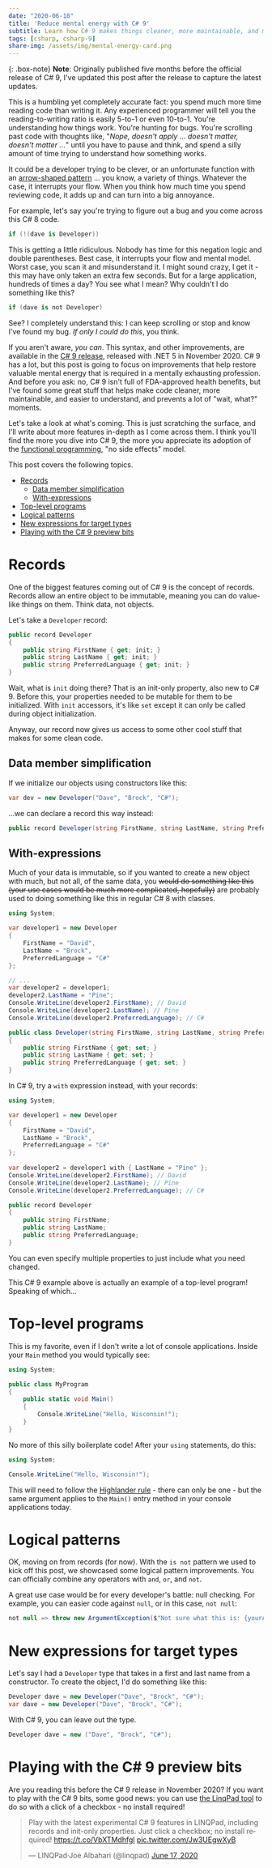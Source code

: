 ```yaml
---
date: "2020-06-18"
title: 'Reduce mental energy with C# 9'
subtitle: Learn how C# 9 makes things cleaner, more maintainable, and minimizes mental energy.
tags: [csharp, csharp-9]
share-img: /assets/img/mental-energy-card.png
---
```


{: .box-note}
**Note**: Originally published five months before the official release of C# 9, I've updated this post after the release to capture the latest updates.

This is a humbling yet completely accurate fact: you spend much more time reading code than writing it. Any experienced programmer will tell you the reading-to-writing ratio is easily 5-to-1 or even 10-to-1. You're understanding how things work. You're hunting for bugs. You're scrolling past code with thoughts like, "*Nope, doesn't apply ... doesn't matter, doesn't matter ...*" until you have to pause and think, and spend a silly amount of time trying to understand how something works.

It could be a developer trying to be clever, or an unfortunate function with an [arrow-shaped pattern](http://wiki.c2.com/?ArrowAntiPattern) ... you know, a variety of things. Whatever the case, it interrupts your flow. When you think how much time you spend reviewing code, it adds up and can turn into a big annoyance.

For example, let's say you're trying to figure out a bug and you come across this C# 8 code.

```csharp
if (!(dave is Developer))  
```

This is getting a little ridiculous. Nobody has time for this negation logic and double parentheses. Best case, it interrupts your flow and mental model. Worst case, you scan it and misunderstand it. I might sound crazy, I get it - this may have only taken an extra few seconds. But for a large application, hundreds of times a day? You see what I mean? Why couldn't I do something like this?

```csharp
if (dave is not Developer)
```

See? I completely understand this: I can keep scrolling or stop and know I've found my bug. *If only I could do this*, you think.

If you aren't aware, *you can*. This syntax, and other improvements, are available in the [C# 9 release](https://devblogs.microsoft.com/dotnet/c-9-0-on-the-record/), released with .NET 5 in November 2020. C# 9 has a lot, but this post is going to focus on improvements that help restore valuable mental energy that is required in a mentally exhausting profession. And before you ask: no, C# 9 isn't full of FDA-approved health benefits, but I've found some great stuff that helps make code cleaner, more maintainable, and easier to understand, and prevents a lot of "wait, what?" moments.

Let's take a look at what's coming. This is just scratching the surface, and I'll write about more features in-depth as I come across them. I think you'll find the more you dive into C# 9, the more you appreciate its adoption of the [functional programming](https://en.wikipedia.org/wiki/Functional_programming), "no side effects" model.

This post covers the following topics.

- [Records](#records)
  - [Data member simplification](#data-member-simplification)
  - [With-expressions](#with-expressions)
- [Top-level programs](#top-level-programs)
- [Logical patterns](#logical-patterns)
- [New expressions for target types](#new-expressions-for-target-types)
- [Playing with the C# 9 preview bits](#playing-with-the-c-9-preview-bits)

# Records

One of the biggest features coming out of C# 9 is the concept of records. Records allow an entire object to be immutable, meaning you can do value-like things on them. Think data, not objects.

Let's take a `Developer` record:

```csharp
public record Developer
{
    public string FirstName { get; init; }
    public string LastName { get; init; }
    public string PreferredLanguage { get; init; }
}
```

Wait, what is `init` doing there? That is an init-only property, also new to C# 9. Before this, your properties needed to be mutable for them to be initialized. With `init` accessors, it's like `set` except it can only be called during object initialization.

Anyway, our record now gives us access to some other cool stuff that makes for some clean code.

## Data member simplification

If we initialize our objects using constructors like this:

```csharp
var dev = new Developer("Dave", "Brock", "C#");
```

...we can declare a record this way instead:

```csharp
public record Developer(string FirstName, string LastName, string PreferredLanguage);
```

## With-expressions

Much of your data is immutable, so if you wanted to create a new object with much, but not all, of the same data, you ~~would do something like this (your use cases would be much more complicated, hopefully)~~ are probably used to doing something like this in regular C# 8 with classes.

```csharp
using System;

var developer1 = new Developer
{
    FirstName = "David",
    LastName = "Brock",
    PreferredLanguage = "C#"
};

// ...
var developer2 = developer1;
developer2.LastName = "Pine";
Console.WriteLine(developer2.FirstName); // David
Console.WriteLine(developer2.LastName); // Pine
Console.WriteLine(developer2.PreferredLanguage); // C#

public class Developer(string FirstName, string LastName, string PreferredLanguage);
{
    public string FirstName { get; set; }
    public string LastName { get; set; }
    public string PreferredLanguage { get; set; }
}
```

In C# 9, try a `with` expression instead, with your records:

```csharp
using System;

var developer1 = new Developer
{
    FirstName = "David",
    LastName = "Brock",
    PreferredLanguage = "C#"
};
  
var developer2 = developer1 with { LastName = "Pine" };
Console.WriteLine(developer2.FirstName); // David
Console.WriteLine(developer2.LastName); // Pine
Console.WriteLine(developer2.PreferredLanguage); // C#

public record Developer
{
    public string FirstName;
    public string LastName;
    public string PreferredLanguage;
}
```

You can even specify multiple properties to just include what you need changed.

This C# 9 example above is actually an example of a top-level program! Speaking of which...

# Top-level programs

This is my favorite, even if I don't write a lot of console applications. Inside your `Main` method you would typically see:

```csharp
using System;

public class MyProgram
{
    public static void Main()
    {
        Console.WriteLine("Hello, Wisconsin!");
    }
}
```

No more of this silly boilerplate code! After your `using` statements, do this:

```csharp
using System;

Console.WriteLine("Hello, Wisconsin!");
```

This will need to follow the [Highlander rule](https://highlander.fandom.com/wiki/There_can_be_only_one#:~:text=There%20can%20be%20only%20one,one%22%20shall%20receive%20The%20Prize.) - there can only be one - but the same argument applies to the `Main()` entry method in your console applications today.

# Logical patterns

OK, moving on from records (for now). With the `is not` pattern we used to kick off this post, we showcased some logical pattern improvements. You can officially combine any operators with `and`, `or`, and `not`.

A great use case would be for every developer's battle: null checking. For example, you can easier code against `null`, or in this case, `not null`:

```csharp
not null => throw new ArgumentException($"Not sure what this is: {yourArgument}", nameof(yourArgument))
```

# New expressions for target types

Let's say I had a `Developer` type that takes in a first and last name from a constructor. To create the object, I'd do something like this:

```csharp
Developer dave = new Developer("Dave", "Brock", "C#");
var dave = new Developer("Dave", "Brock", "C#");
```

With C# 9, you can leave out the type.

```csharp
Developer dave = new ("Dave", "Brock", "C#");
```

# Playing with the C# 9 preview bits

Are you reading this before the C# 9 release in November 2020? If you want to play with the C# 9 bits, some good news: you can use [the LinqPad tool](https://www.linqpad.net/) to do so with a click of a checkbox - no install required!

<blockquote class="twitter-tweet"><p lang="en" dir="ltr">Play with the latest experimental C# 9 features in LINQPad, including records and init-only properties. Just click a checkbox; no install required! <a href="https://t.co/VbXTMdhfgl">https://t.co/VbXTMdhfgl</a> <a href="https://t.co/Jw3UEgwXyB">pic.twitter.com/Jw3UEgwXyB</a></p>&mdash; LINQPad·Joe Albahari (@linqpad) <a href="https://twitter.com/linqpad/status/1273191238087225345?ref_src=twsrc%5Etfw">June 17, 2020</a></blockquote> <script async src="https://platform.twitter.com/widgets.js" charset="utf-8"></script>
